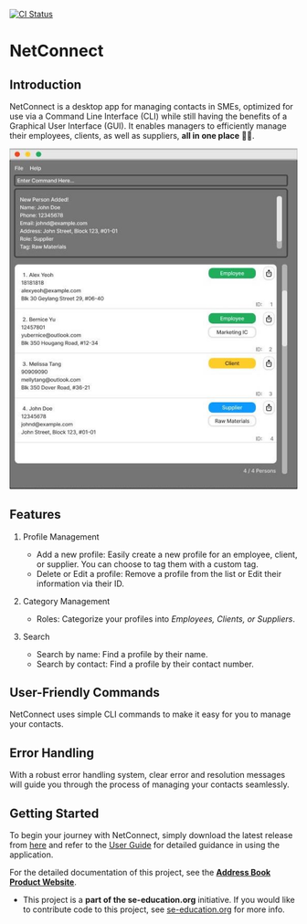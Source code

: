[![CI Status](https://github.com/se-edu/addressbook-level3/workflows/Java%20CI/badge.svg)](https://github.com/se-edu/addressbook-level3/actions)

# NetConnect
## Introduction
NetConnect is a desktop app for managing contacts in SMEs, optimized for use via a Command Line Interface (CLI) while still 
having the benefits of a Graphical User Interface (GUI). It enables managers to efficiently manage their employees,
clients, as well as suppliers, **all in one place** ☝🏻.

![Ui](docs/images/Ui.png)

## Features
1. Profile Management
    * Add a new profile: Easily create a new profile for an employee, client, or supplier. You can choose to tag them with a custom tag.
    * Delete or Edit a profile: Remove a profile from the list or Edit their information via their ID.

2. Category Management
    * Roles: Categorize your profiles into *Employees, Clients, or Suppliers*.

3. Search
    * Search by name: Find a profile by their name.
    * Search by contact: Find a profile by their contact number.

## User-Friendly Commands
NetConnect uses simple CLI commands to make it easy for you to manage your contacts.

## Error Handling
With a robust error handling system, clear error and resolution messages will guide you through the process of 
managing your contacts seamlessly.

## Getting Started
To begin your journey with NetConnect, simply download the latest release from [here]() and refer to the [User Guide](docs/UserGuide.md)
for detailed guidance in using the application.

For the detailed documentation of this project, see the **[Address Book Product Website](https://se-education.org/addressbook-level3)**.
* This project is a **part of the se-education.org** initiative. If you would like to contribute code to this project, see [se-education.org](https://se-education.org#https://se-education.org/#contributing) for more info.
